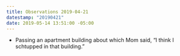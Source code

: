 ```yaml
---
title: Observations 2019-04-21
datestamp: "20190421"
date: 2019-05-14 13:51:00 -05:00
---
```


- Passing an apartment building about which Mom said, “I think I schtupped in that building.”
